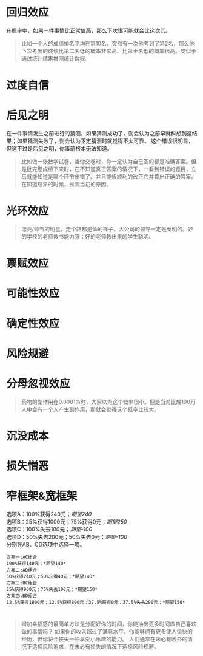 # 回归效应
在概率中，如果一件事情比正常值高，那么下次很可能就会比这次低。
> 比如一个人的成绩排名平均在第10名，突然有一次他考到了第2名，那么他下次考出的成绩比第二名低的概率非常高、比第十名低的概率很高。类似于通过统计结果推测统计数据。
# 过度自信
# 后见之明
在一件事情发生之前进行的猜测。如果猜测成功了，则会认为之前早就料想到这结果；如果猜测失败了，则会认为下定猜测时就觉得不太可靠。
这个错误很明显，但这不过是后见之明，你事前根本无法知道。
> 比如做一张数学试卷，当你交卷时，你一定认为自己答的都是准确答案。但是批完卷成绩下来时，在不知道真正答案的情况下，一看到错误的题目，立马就能知道是哪个环节出错了。并且能很顺利的改正它并算出正确的答案。
> 在知道结果的时候，推测当初的原因。
# 光环效应
> 漂亮/帅气的明星，走个路都是仙的样子。大公司的领导一定是英明的。好的学校的老师教书能力强；好的老师教出来的学生聪明。
# 禀赋效应
# 可能性效应
# 确定性效应
# 风险规避
# 分母忽视效应
> 药物的副作用在0.0001%时，大家以为这个概率很小。但是当对比成100万人中会有一个人产生副作用，那就会觉得这个概率比较大。
# 沉没成本
>
# 损失憎恶
# 窄框架&宽框架
选项A：100%获得240元；*期望240*  
选项B：25%获得1000元；75%获得0元；*期望250*  
选项C：100%失去100元；*期望-100*  
选项D：50%失去200元；50%失去0元；*期望-100*  
分别在AB、CD选项中选择一项。
```
方案一:AC组合  
100%获得140元；*期望140*  
方案二:AD组合  
50%获得240元；50%获得40元；*期望140*  
方案三:BC组合  
25%获得900元；75%失去100元；*期望150*  
方案四:BD组合  
12.5%获得1000元；12.5%获得800元；37.5%获得0元；37.5%失去200元；*期望150*  
```

# 
> 增加幸福感的最简单方法是分配好你的时间，你能抽出更多时间做自己喜欢做的事情吗？
> 如果你的收入超过了满意水平，你能够拥有更多使人愉快的经历，但你将会丧失一些享受小乐趣的能力。
> 人们通常在未必有收益的情况下选择风险追求，在未必有损失的情况下选择风险规避。